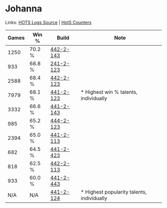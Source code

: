 # Johanna

Links: [HOTS Logs Source](https://www.hotslogs.com/Sitewide/HeroDetails?Hero=Johanna) | [HotS Counters](http://hotscounters.com/#/hero/Johanna)

Games  | Win %  | Build     | Note
-----  | -----  | -----     | ----
1250   | 70.2 % | [442-2-143](http://www.heroesfire.com/hots/talent-calculator/johanna#t11_) | 
933    | 68.8 % | [241-2-123](http://www.heroesfire.com/hots/talent-calculator/johanna#lMJR) | 
2588   | 68.4 % | [442-2-123](http://www.heroesfire.com/hots/talent-calculator/johanna#t11h) | 
7979   | 68.1 % | [441-2-123](http://www.heroesfire.com/hots/talent-calculator/johanna#s-bR) | * Highest win % talents, individually
3332   | 66.6 % | [441-2-143](http://www.heroesfire.com/hots/talent-calculator/johanna#s-bl) | 
985    | 65.2 % | [444-2-123](http://www.heroesfire.com/hots/talent-calculator/johanna#t5wB) | 
2394   | 65.0 % | [441-2-113](http://www.heroesfire.com/hots/talent-calculator/johanna#s-bH) | 
682    | 64.5 % | [441-2-423](http://www.heroesfire.com/hots/talent-calculator/johanna#s-g7) | 
818    | 62.5 % | [442-2-113](http://www.heroesfire.com/hots/talent-calculator/johanna#t11X) | 
933    | 60.0 % | [441-2-443](http://www.heroesfire.com/hots/talent-calculator/johanna#s-gR) | 
N/A    | N/A    | [441-2-124](http://www.heroesfire.com/hots/talent-calculator/johanna#s-bS) | * Highest popularity talents, individually
